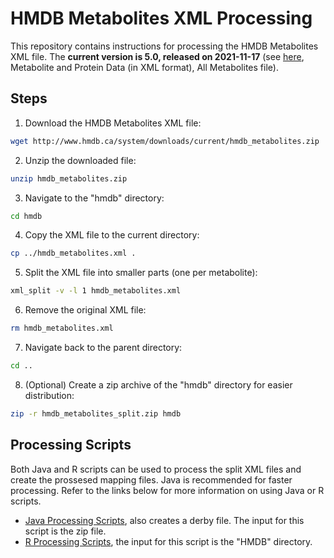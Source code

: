 # HMDB Metabolites XML Processing

This repository contains instructions for processing the HMDB Metabolites XML file. The **current version is 5.0, released on 2021-11-17** (see [here](https://hmdb.ca/downloads/), Metabolite and Protein Data (in XML format), All Metabolites file).

## Steps

1. Download the HMDB Metabolites XML file:
```bash
wget http://www.hmdb.ca/system/downloads/current/hmdb_metabolites.zip
```

2. Unzip the downloaded file:
```bash
unzip hmdb_metabolites.zip
```

3. Navigate to the "hmdb" directory:
```bash
cd hmdb
```

4. Copy the XML file to the current directory:
```bash
cp ../hmdb_metabolites.xml .
```

5. Split the XML file into smaller parts (one per metabolite):
```bash
xml_split -v -l 1 hmdb_metabolites.xml
```

6. Remove the original XML file:
```bash
rm hmdb_metabolites.xml
```

7. Navigate back to the parent directory:
```bash
cd ..
```

8. (Optional) Create a zip archive of the "hmdb" directory for easier distribution:
```bash
zip -r hmdb_metabolites_split.zip hmdb
```

## Processing Scripts
Both Java and R scripts can be used to process the split XML files and create the prossesed mapping files. Java is recommended for faster processing. Refer to the links below for more information on using Java or R scripts.

- [Java Processing Scripts](https://github.com/sec2pri/mapping_preprocessing/blob/main/src/org/sec2pri/HMDB_XML_sec2pri.java), also creates a derby file. The input for this script is the zip file.
- [R Processing Scripts](https://github.com/sec2pri/mapping_preprocessing/blob/main/scripts/HMDB_processing.R), the input for this script is the "HMDB" directory.  
